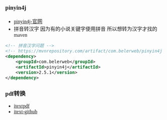 <font face="SimSun" size=3>

### pinyin4j

- [pinyin4j-官网](http://pinyin4j.sourceforge.net/)
- 拼音转汉字   因为有的小说关键字使用拼音 所以想转为汉字才找的maven

~~~xml
<!-- 拼音汉字问题 -->
<!-- https://mvnrepository.com/artifact/com.belerweb/pinyin4j -->
<dependency>
    <groupId>com.belerweb</groupId>
    <artifactId>pinyin4j</artifactId>
    <version>2.5.1</version>
</dependency>
~~~

### pdf转换

- [itextpdf](https://itextpdf.com/en/resources/downloads)
- [itext-github](https://github.com/itext/itext7)

</font>